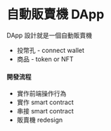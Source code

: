 # 自動販賣機 DApp

DApp 設計就是一個自動販賣機

- 投幣孔 - connect wallet
- 商品 - token or NFT

#### 開發流程

- 實作前端操作行為
- 實作 smart contract
- 串接 smart contract
- 販賣機 redesign
